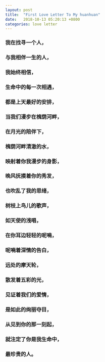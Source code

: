 ```yaml
---
layout: post
title:  "First Love Letter To My huanhuan"
date:   2018-10-13 05:20:13 +0800
categories: love letter
---
```


### 我在找寻一个人，
### 与我相伴一生的人，
### 我始终相信，
### 生命中的每一次相遇，
### 都是上天最好的安排，
### 当我们漫步在槐荫河畔，
### 在月光的陪伴下，
### 槐荫河畔清澈的水，
### 映射着你我漫步的身影，
### 晚风抚摸着你的秀发，
### 也吹乱了我的思绪，
### 树枝上鸟儿的歌声，
### 如天使的浅唱，
### 在你耳边轻轻的呢喃，
### 呢喃着深情的告白，
### 远处的摩天轮，
### 散发着五彩的光，
### 见证着我们的爱情，
### 是如此的绚丽夺目，
### 从见到你的那一刻起，
### 就注定了你是我生命中，
### 最珍贵的人。
